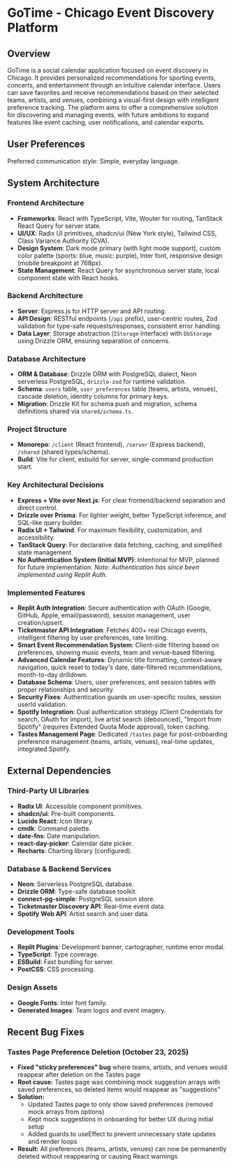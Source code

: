# GoTime - Chicago Event Discovery Platform

## Overview
GoTime is a social calendar application focused on event discovery in Chicago. It provides personalized recommendations for sporting events, concerts, and entertainment through an intuitive calendar interface. Users can save favorites and receive recommendations based on their selected teams, artists, and venues, combining a visual-first design with intelligent preference tracking. The platform aims to offer a comprehensive solution for discovering and managing events, with future ambitions to expand features like event caching, user notifications, and calendar exports.

## User Preferences
Preferred communication style: Simple, everyday language.

## System Architecture

### Frontend Architecture
- **Frameworks**: React with TypeScript, Vite, Wouter for routing, TanStack React Query for server state.
- **UI/UX**: Radix UI primitives, shadcn/ui (New York style), Tailwind CSS, Class Variance Authority (CVA).
- **Design System**: Dark mode primary (with light mode support), custom color palette (sports: blue, music: purple), Inter font, responsive design (mobile breakpoint at 768px).
- **State Management**: React Query for asynchronous server state, local component state with React hooks.

### Backend Architecture
- **Server**: Express.js for HTTP server and API routing.
- **API Design**: RESTful endpoints (`/api` prefix), user-centric routes, Zod validation for type-safe requests/responses, consistent error handling.
- **Data Layer**: Storage abstraction (`IStorage` interface) with `DbStorage` using Drizzle ORM, ensuring separation of concerns.

### Database Architecture
- **ORM & Database**: Drizzle ORM with PostgreSQL dialect, Neon serverless PostgreSQL, `drizzle-zod` for runtime validation.
- **Schema**: `users` table, `user_preferences` table (teams, artists, venues), cascade deletion, identity columns for primary keys.
- **Migration**: Drizzle Kit for schema push and migration, schema definitions shared via `shared/schema.ts`.

### Project Structure
- **Monorepo**: `/client` (React frontend), `/server` (Express backend), `/shared` (shared types/schema).
- **Build**: Vite for client, esbuild for server, single-command production start.

### Key Architectural Decisions
- **Express + Vite over Next.js**: For clear frontend/backend separation and direct control.
- **Drizzle over Prisma**: For lighter weight, better TypeScript inference, and SQL-like query builder.
- **Radix UI + Tailwind**: For maximum flexibility, customization, and accessibility.
- **TanStack Query**: For declarative data fetching, caching, and simplified state management.
- **No Authentication System (Initial MVP)**: Intentional for MVP, planned for future implementation. *Note: Authentication has since been implemented using Replit Auth.*

### Implemented Features
- **Replit Auth Integration**: Secure authentication with OAuth (Google, GitHub, Apple, email/password), session management, user creation/upsert.
- **Ticketmaster API Integration**: Fetches 400+ real Chicago events, intelligent filtering by user preferences, rate limiting.
- **Smart Event Recommendation System**: Client-side filtering based on preferences, showing music events, team and venue-based filtering.
- **Advanced Calendar Features**: Dynamic title formatting, context-aware navigation, quick reset to today's date, date-filtered recommendations, month-to-day drilldown.
- **Database Schema**: Users, user preferences, and session tables with proper relationships and security.
- **Security Fixes**: Authentication guards on user-specific routes, session userId validation.
- **Spotify Integration**: Dual authentication strategy (Client Credentials for search, OAuth for import), live artist search (debounced), "Import from Spotify" (requires Extended Quota Mode approval), token caching.
- **Tastes Management Page**: Dedicated `/tastes` page for post-onboarding preference management (teams, artists, venues), real-time updates, integrated Spotify.

## External Dependencies

### Third-Party UI Libraries
- **Radix UI**: Accessible component primitives.
- **shadcn/ui**: Pre-built components.
- **Lucide React**: Icon library.
- **cmdk**: Command palette.
- **date-fns**: Date manipulation.
- **react-day-picker**: Calendar date picker.
- **Recharts**: Charting library (configured).

### Database & Backend Services
- **Neon**: Serverless PostgreSQL database.
- **Drizzle ORM**: Type-safe database toolkit.
- **connect-pg-simple**: PostgreSQL session store.
- **Ticketmaster Discovery API**: Real-time event data.
- **Spotify Web API**: Artist search and user data.

### Development Tools
- **Replit Plugins**: Development banner, cartographer, runtime error modal.
- **TypeScript**: Type coverage.
- **ESBuild**: Fast bundling for server.
- **PostCSS**: CSS processing.

### Design Assets
- **Google Fonts**: Inter font family.
- **Generated Images**: Team logos and event imagery.

## Recent Bug Fixes

### Tastes Page Preference Deletion (October 23, 2025)
- **Fixed "sticky preferences" bug** where teams, artists, and venues would reappear after deletion on the Tastes page
- **Root cause:** Tastes page was combining mock suggestion arrays with saved preferences, so deleted items would reappear as "suggestions"
- **Solution:** 
  - Updated Tastes page to only show saved preferences (removed mock arrays from options)
  - Kept mock suggestions in onboarding for better UX during initial setup
  - Added guards to useEffect to prevent unnecessary state updates and render loops
- **Result:** All preferences (teams, artists, venues) can now be permanently deleted without reappearing or causing React warnings